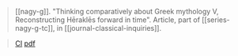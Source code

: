 > [[nagy-g]]. "Thinking comparatively about Greek mythology V, Reconstructing Hēraklēs forward in time". Article, part of [[series-nagy-g-tc]], in [[journal-classical-inquiries]].

> [CI](https://classical-inquiries.chs.harvard.edu/thinking-comparatively-about-greek-mythology-v-reconstructing-herakles-forward-in-time/)
> [pdf](a/nagy-g-tc-5.pdf)